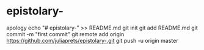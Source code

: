 # epistolary-
apology
echo "# epistolary-" >> README.md
git init
git add README.md
git commit -m "first commit"
git remote add origin https://github.com/juliaprets/epistolary-.git
git push -u origin master
